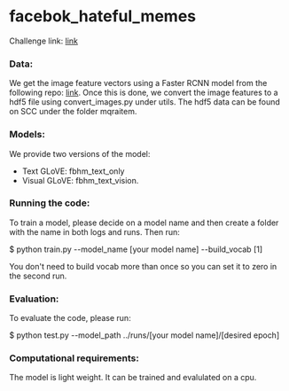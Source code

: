 # facebok_hateful_memes
Challenge link: [link](https://www.drivendata.org/competitions/64/hateful-memes/page/205/)

### Data:
We get the image feature vectors using a Faster RCNN model from the following repo: [link]( https://github.com/airsplay/py-bottom-up-attention).
Once this is done, we convert the image features to a hdf5 file using convert_images.py under utils. The hdf5 data can be found on SCC under the folder mqraitem.

### Models:
We provide two versions of the model:
  * Text GLoVE: fbhm_text_only
  * Visual GLoVE: fbhm_text_vision.

### Running the code:
To train a model, please decide on a model name and then create a folder with the name in both logs and runs. Then run:

$ python train.py --model_name [your model name] --build_vocab [1]

You don't need to build vocab more than once so you can set it to zero in the second run.

### Evaluation:
To evaluate the code, please run:

$ python test.py --model_path ../runs/[your model name]/[desired epoch]

### Computational requirements:
The model is light weight. It can be trained and evalulated on a cpu.  
